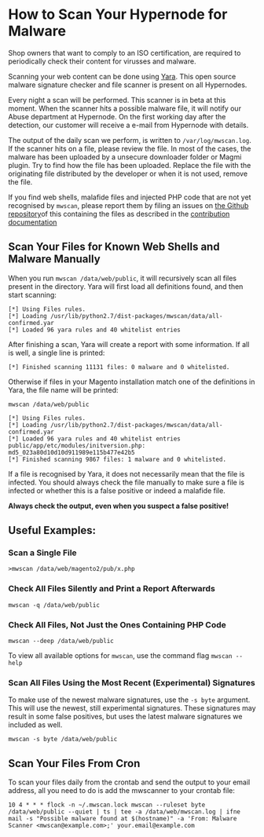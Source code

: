 <!-- source: https://support.hypernode.com/en/best-practices/security/how-to-scan-your-hypernode-for-malware/ -->
# How to Scan Your Hypernode for Malware

Shop owners that want to comply to an ISO certification, are required to periodically check their content for virusses and malware.

Scanning your web content can be done using [Yara](https://yara.readthedocs.io).
This open source malware signature checker and file scanner is present on all Hypernodes.

Every night a scan will be performed. This scanner is in beta at this moment.
When the scanner hits a possible malware file, it will notify our Abuse department at Hypernode.
On the first working day after the detection, our customer will receive a e-mail from Hypernode with details.

The output of the daily scan we perform, is written to `/var/log/mwscan.log`. If the scanner hits on a file, please review the file. In most of the cases, the malware has been uploaded by a unsecure downloader folder or Magmi plugin. Try to find how the file has been uploaded. Replace the file with the originating file distributed by the developer or when it is not used, remove the file.

If you find web shells, malafide files and injected PHP code that are not yet recognised by `mwscan`, please report them by filing an issues on [the Github repository](https://github.com/gwillem/magento-malware-scanner)of this containing the files as described in the [contribution documentation](https://github.com/gwillem/magento-malware-scanner/blob/master/CONTRIBUTING.md)


Scan Your Files for Known Web Shells and Malware Manually
---------------------------------------------------------

When you run `mwscan /data/web/public`, it will recursively scan all files present in the directory.
Yara will first load all definitions found, and then start scanning:

```nginx
[*] Using Files rules.
[*] Loading /usr/lib/python2.7/dist-packages/mwscan/data/all-confirmed.yar
[*] Loaded 96 yara rules and 40 whitelist entries

```
After finishing a scan, Yara will create a report with some information. If all is well, a single line is printed:

```nginx
[*] Finished scanning 11131 files: 0 malware and 0 whitelisted.
```
Otherwise if files in your Magento installation match one of the definitions in Yara, the file name will be printed:

```nginx
mwscan /data/web/public

[*] Using Files rules.
[*] Loading /usr/lib/python2.7/dist-packages/mwscan/data/all-confirmed.yar
[*] Loaded 96 yara rules and 40 whitelist entries
public/app/etc/modules/initversion.php: md5_023a80d10d10d911989e115b477e42b5
[*] Finished scanning 9867 files: 1 malware and 0 whitelisted.
```
If a file is recognised by Yara, it does not necessarily mean that the file is infected. You should always check the file manually to make sure a file is infected or whether this is a false positive or indeed a malafide file.

**Always check the output, even when you suspect a false positive!**

Useful Examples:
----------------

### Scan a Single File

```nginx
>mwscan /data/web/magento2/pub/x.php
```
### Check All Files Silently and Print a Report Afterwards

```nginx
mwscan -q /data/web/public
```
### Check All Files, Not Just the Ones Containing PHP Code

```nginx
mwscan --deep /data/web/public
```
To view all available options for `mwscan`, use the command flag `mwscan --help`

### Scan All Files Using the Most Recent (Experimental) Signatures

To make use of the newest malware signatures, use the `-s byte` argument. This will use the newest, still experimental signatures.
These signatures may result in some false positives, but uses the latest malware signatures we included as well.

```nginx
mwscan -s byte /data/web/public
```
Scan Your Files From Cron
-------------------------

To scan your files daily from the crontab and send the output to your email address, all you need to do is add the mwscanner to your crontab file:

```nginx
10 4 * * * flock -n ~/.mwscan.lock mwscan --ruleset byte /data/web/public --quiet | ts | tee -a /data/web/mwscan.log | ifne mail -s "Possible malware found at $(hostname)" -a 'From: Malware Scanner <mwscan@example.com>;' your.email@example.com
```
